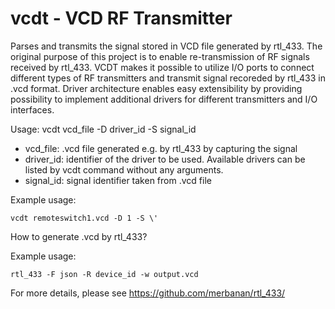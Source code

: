 # vcdt - VCD RF Transmitter
Parses and transmits the signal stored in VCD file generated by rtl_433.
The original purpose of this project is to enable re-transmission of RF signals received by rtl_433.
VCDT makes it possible to utilize I/O ports to connect different types of RF transmitters and transmit signal recoreded by rtl_433 in .vcd format. Driver architecture enables easy extensibility by providing possibility to implement additional drivers for different transmitters and I/O interfaces.

Usage:
    vcdt vcd_file -D driver_id -S signal_id

- vcd_file: .vcd file generated e.g. by rtl_433 by capturing the signal
- driver_id: identifier of the driver to be used. Available drivers can be listed by vcdt command without any arguments.
- signal_id: signal identifier taken from .vcd file

Example usage:

    vcdt remoteswitch1.vcd -D 1 -S \'

How to generate .vcd by rtl_433?

Example usage:

    rtl_433 -F json -R device_id -w output.vcd

For more details, please see https://github.com/merbanan/rtl_433/
